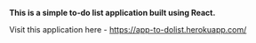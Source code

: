 **This is a simple to-do list application built using React.**

Visit this application here - https://app-to-dolist.herokuapp.com/
